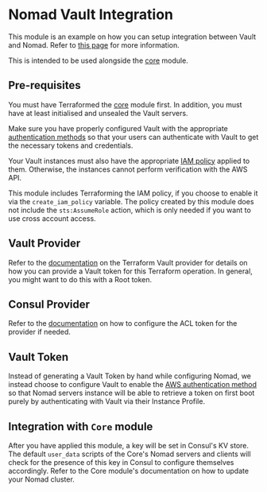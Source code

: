# Nomad Vault Integration

This module is an example on how you can setup integration between Vault and Nomad. Refer to
[this page](https://www.nomadproject.io/docs/vault-integration/index.html) for more information.

This is intended to be used alongside the [core](../core) module.

## Pre-requisites

You must have Terraformed the [core](../core) module first. In addition, you must have at least
initialised and unsealed the Vault servers.

Make sure you have properly configured Vault with the appropriate
[authentication methods](https://www.vaultproject.io/docs/auth/index.html) so that your users can
authenticate with Vault to get the necessary tokens and credentials.

Your Vault instances must also have the appropriate
[IAM policy](https://www.vaultproject.io/docs/auth/aws.html#recommended-vault-iam-policy) applied
to them. Otherwise, the instances cannot perform verification with the AWS API.

This module includes Terraforming the IAM policy, if you choose to enable it via the
`create_iam_policy` variable. The policy created by this module does not include the
`sts:AssumeRole` action, which is only needed if you want to use cross account access.

## Vault Provider

Refer to the [documentation](https://www.terraform.io/docs/providers/vault/index.html) on the
Terraform Vault provider for details on how you can provide a Vault token for this Terraform
operation. In general, you might want to do this with a Root token.

## Consul Provider

Refer to the [documentation](https://www.terraform.io/docs/providers/consul/index.html)
on how to configure the ACL token for the provider if needed.

## Vault Token

Instead of generating a Vault Token by hand while configuring Nomad, we instead choose to configure
Vault to enable the [AWS authentication method](https://www.vaultproject.io/docs/auth/aws.html) so
that Nomad servers instance will be able to retrieve a token on first boot purely by authenticating
with Vault via their Instance Profile.

## Integration with `Core` module

After you have applied this module, a key will be set in Consul's KV store. The default
`user_data` scripts of the Core's Nomad servers and clients will check for the presence of this
key in Consul to configure themselves accordingly. Refer to the Core module's documentation on how
to update your Nomad cluster.
